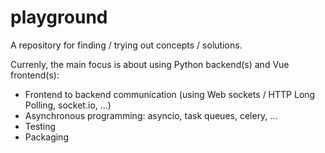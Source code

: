 # playground
A repository for finding / trying out concepts / solutions.

Currenly, the main focus is about using Python backend(s) and Vue frontend(s):
* Frontend to backend communication (using Web sockets / HTTP Long Polling, socket.io, ...)
* Asynchronous programming: asyncio, task queues, celery, ...
* Testing
* Packaging
